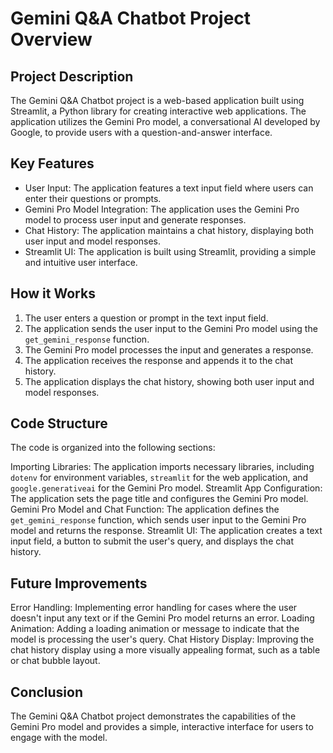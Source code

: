 
# Gemini Q&A Chatbot Project Overview
## Project Description
The Gemini Q&A Chatbot project is a web-based application built using Streamlit, a Python library for creating interactive web applications. The application utilizes the Gemini Pro model, a conversational AI developed by Google, to provide users with a question-and-answer interface.

## Key Features
- User Input: The application features a text input field where users can enter their questions or prompts.
- Gemini Pro Model Integration: The application uses the Gemini Pro model to process user input and generate responses.
- Chat History: The application maintains a chat history, displaying both user input and model responses.
- Streamlit UI: The application is built using Streamlit, providing a simple and intuitive user interface.
## How it Works
1. The user enters a question or prompt in the text input field.
2. The application sends the user input to the Gemini Pro model using the `get_gemini_response` function.
3. The Gemini Pro model processes the input and generates a response.
4. The application receives the response and appends it to the chat history.
5. The application displays the chat history, showing both user input and model responses.
## Code Structure
The code is organized into the following sections:

Importing Libraries: The application imports necessary libraries, including `dotenv` for environment variables, `streamlit` for the web application, and `google.generativeai` for the Gemini Pro model.
Streamlit App Configuration: The application sets the page title and configures the Gemini Pro model.
Gemini Pro Model and Chat Function: The application defines the `get_gemini_response` function, which sends user input to the Gemini Pro model and returns the response.
Streamlit UI: The application creates a text input field, a button to submit the user's query, and displays the chat history.
## Future Improvements
Error Handling: Implementing error handling for cases where the user doesn't input any text or if the Gemini Pro model returns an error.
Loading Animation: Adding a loading animation or message to indicate that the model is processing the user's query.
Chat History Display: Improving the chat history display using a more visually appealing format, such as a table or chat bubble layout.
## Conclusion
The Gemini Q&A Chatbot project demonstrates the capabilities of the Gemini Pro model and provides a simple, interactive interface for users to engage with the model.
